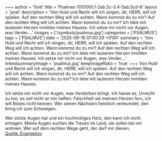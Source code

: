 +++
author = 'Gott'
title = 'Psalmen 101(100),1-2ab.2c-3.4-5ab.5cd-6'
layout = 'post'
description = 'Von Huld und Recht will ich singen, dir, HERR, will ich spielen. Auf den rechten Weg will ich achten. Wann kommst du zu mir? Auf den rechten Weg will ich achten. Wann kommst du zu mir? Ich lebe mit lauterem Herzen inmitten meines Hauses.  Ich setze mir nicht vor Augen, was Verder....'
images = ['/symbols/psalmus.jpg']
categories = ['PSALMUS']
tags = ['PSALMUS']
date = '2025-09-16 07:00:29 +0100'
summary = 'Von Huld und Recht will ich singen, dir, HERR, will ich spielen. Auf den rechten Weg will ich achten. Wann kommst du zu mir? Auf den rechten Weg will ich achten. Wann kommst du zu mir? Ich lebe mit lauterem Herzen inmitten meines Hauses.  Ich setze mir nicht vor Augen, was Verder....'
linkedsummaryImage = 'psalmus.jpg'
keepImageRatio = 'true'
+++
Von Huld und Recht will ich singen, dir, HERR, will ich spielen.
Auf den rechten Weg will ich achten. Wann kommst du zu mir?
Auf den rechten Weg will ich achten. Wann kommst du zu mir?
Ich lebe mit lauterem Herzen inmitten meines Hauses.

Ich setze mir nicht vor Augen, was Verderben bringt.<!--more--> Ich hasse es, Unrecht zu tun, es soll nicht an mir haften.
Falschheit sei meinem Herzen fern, ich will Böses nicht kennen.
Wer seinen Nächsten heimlich verleumdet,
den bring ich zum Schweigen.

Wer stolze Augen hat und ein hochmütiges Herz,
den kann ich nicht ertragen.
Meine Augen suchen die Treuen im Land, sie sollen bei mir wohnen. Wer auf dem rechten Wege geht, der darf mir dienen.<br> [Quelle: Evangelizo](https://evangeliumtagfuertag.org/DE/gospel)